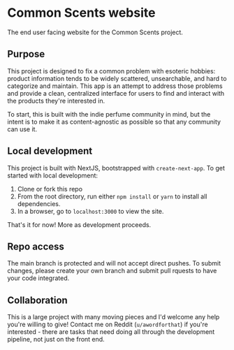 # Common Scents website
The end user facing website for the Common Scents project.

## Purpose
This project is designed to fix a common problem with esoteric hobbies: product information tends to be widely scattered, unsearchable, and hard to categorize and maintain. This app is an attempt to address those problems and provide a clean, centralized interface for users to find and interact with the products they're interested in.

To start, this is built with the indie perfume community in mind, but the intent is to make it as content-agnostic as possible so that any community can use it.

## Local development
This project is built with NextJS, bootstrapped with `create-next-app`. To get started with local development:
1. Clone or fork this repo
2. From the root directory, run either `npm install` or `yarn` to install all dependencies.
3. In a browser, go to `localhost:3000` to view the site.

That's it for now! More as development proceeds.

## Repo access
The main branch is protected and will not accept direct pushes. To submit changes, please create your own branch and submit pull rquests to have your code integrated.

## Collaboration
This is a large project with many moving pieces and I'd welcome any help you're willing to give! Contact me on Reddit (`u/awordforthat`) if you're interested - there are tasks that need doing all through the development pipeline, not just on the front end. 
